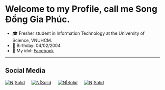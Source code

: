 # Welcome to my Profile, call me Song Đồng Gia Phúc.

- 🎓 Fresher student in Information Technology at the University of Science, VNUHCM.
- 🎂 Birthday: 04/02/2004
- 🧍 My idol: [Facebook](https://www.facebook.com/profile.php?=75816879)

---
## Social Media

[![N|Solid](https://github.com/fusodoya/fusodoya/blob/main/icon/facebook.png)](https://www.facebook.com/songdonggiaphuc) &emsp;
[![N|Solid](https://github.com/fusodoya/fusodoya/blob/main/icon/gmail.png)](mailto:fusodoya@gmail.com) &emsp;
[![N|Solid](https://github.com/fusodoya/fusodoya/blob/main/icon/linkedin.png)](https://www.linkedin.com/in/fusodoya/) &emsp;
[![N|Solid](https://github.com/fusodoya/fusodoya/blob/main/icon/instagram.png)](https://www.instagram.com/fusodoya/) &emsp;
